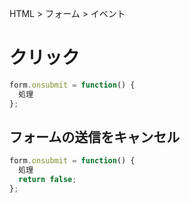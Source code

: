 HTML > フォーム > イベント
# クリック
```javascript
form.onsubmit = function() {
  処理
};
```
## フォームの送信をキャンセル
```javascript
form.onsubmit = function() {
  処理
  return false;
};
```
